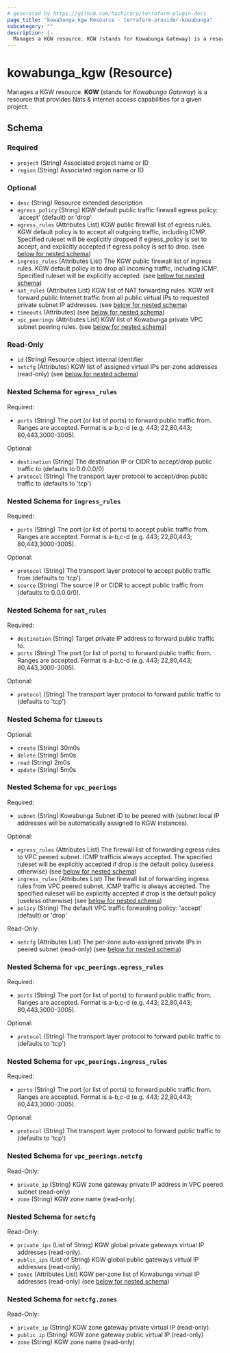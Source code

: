 ```yaml
---
# generated by https://github.com/hashicorp/terraform-plugin-docs
page_title: "kowabunga_kgw Resource - terraform-provider-kowabunga"
subcategory: ""
description: |-
  Manages a KGW resource. KGW (stands for Kowabunga Gateway) is a resource that provides Nats & internet access capabilities for a given project.
---
```


# kowabunga_kgw (Resource)

Manages a KGW resource. **KGW** (stands for *Kowabunga Gateway*) is a resource that provides Nats & internet access capabilities for a given project.



<!-- schema generated by tfplugindocs -->
## Schema

### Required

- `project` (String) Associated project name or ID
- `region` (String) Associated region name or ID

### Optional

- `desc` (String) Resource extended description
- `egress_policy` (String) KGW default public traffic firewall egress policy: 'accept' (default) or 'drop'
- `egress_rules` (Attributes List) KGW public firewall list of egress rules. KGW default policy is to accept all outgoing traffic, including ICMP. Specified ruleset will be explicitly dropped if egress_policy is set to accept, and explicitly accepted if egress policy is set to drop. (see [below for nested schema](#nestedatt--egress_rules))
- `ingress_rules` (Attributes List) The KGW public firewall list of ingress rules. KGW default policy is to drop all incoming traffic, including ICMP. Specified ruleset will be explicitly accepted. (see [below for nested schema](#nestedatt--ingress_rules))
- `nat_rules` (Attributes List) KGW list of NAT forwarding rules. KGW will forward public Internet traffic from all public virtual IPs to requested private subnet IP addresses. (see [below for nested schema](#nestedatt--nat_rules))
- `timeouts` (Attributes) (see [below for nested schema](#nestedatt--timeouts))
- `vpc_peerings` (Attributes List) KGW list of Kowabunga private VPC subnet peering rules. (see [below for nested schema](#nestedatt--vpc_peerings))

### Read-Only

- `id` (String) Resource object internal identifier
- `netcfg` (Attributes) KGW list of assigned virtual IPs per-zone addresses (read-only) (see [below for nested schema](#nestedatt--netcfg))

<a id="nestedatt--egress_rules"></a>
### Nested Schema for `egress_rules`

Required:

- `ports` (String) The port (or list of ports) to forward public traffic from. Ranges are accepted. Format is a-b,c-d (e.g. 443; 22,80,443; 80,443,3000-3005).

Optional:

- `destination` (String) The destination IP or CIDR to accept/drop public traffic to (defaults to 0.0.0.0/0)
- `protocol` (String) The transport layer protocol to accept/drop public traffic to (defaults to 'tcp')


<a id="nestedatt--ingress_rules"></a>
### Nested Schema for `ingress_rules`

Required:

- `ports` (String) The port (or list of ports) to accept public traffic from. Ranges are accepted. Format is a-b,c-d (e.g. 443; 22,80,443; 80,443,3000-3005).

Optional:

- `protocol` (String) The transport layer protocol to accept public traffic from (defaults to 'tcp').
- `source` (String) The source IP or CIDR to accept public traffic from (defaults to 0.0.0.0/0).


<a id="nestedatt--nat_rules"></a>
### Nested Schema for `nat_rules`

Required:

- `destination` (String) Target private IP address to forward public traffic to.
- `ports` (String) The port (or list of ports) to forward public traffic from. Ranges are accepted. Format is a-b,c-d (e.g. 443; 22,80,443; 80,443,3000-3005).

Optional:

- `protocol` (String) The transport layer protocol to forward public traffic to (defaults to 'tcp')


<a id="nestedatt--timeouts"></a>
### Nested Schema for `timeouts`

Optional:

- `create` (String) 30m0s
- `delete` (String) 5m0s
- `read` (String) 2m0s
- `update` (String) 5m0s


<a id="nestedatt--vpc_peerings"></a>
### Nested Schema for `vpc_peerings`

Required:

- `subnet` (String) Kowabunga Subnet ID to be peered with (subnet local IP addresses will be automatically assigned to KGW instances).

Optional:

- `egress_rules` (Attributes List) The firewall list of forwarding egress rules to VPC peered subnet. ICMP trafficis always accepted. The specified ruleset will be explicitly accepted if drop is the default policy (useless otherwise) (see [below for nested schema](#nestedatt--vpc_peerings--egress_rules))
- `ingress_rules` (Attributes List) The firewall list of forwarding ingress rules from VPC peered subnet. ICMP traffic is always accepted. The specified ruleset will be explicitly accepted if drop is the default policy (useless otherwise) (see [below for nested schema](#nestedatt--vpc_peerings--ingress_rules))
- `policy` (String) The default VPC traffic forwarding policy: 'accept' (default) or 'drop'

Read-Only:

- `netcfg` (Attributes List) The per-zone auto-assigned private IPs in peered subnet (read-only) (see [below for nested schema](#nestedatt--vpc_peerings--netcfg))

<a id="nestedatt--vpc_peerings--egress_rules"></a>
### Nested Schema for `vpc_peerings.egress_rules`

Required:

- `ports` (String) The port (or list of ports) to forward public traffic from. Ranges are accepted. Format is a-b,c-d (e.g. 443; 22,80,443; 80,443,3000-3005).

Optional:

- `protocol` (String) The transport layer protocol to forward public traffic to (defaults to 'tcp')


<a id="nestedatt--vpc_peerings--ingress_rules"></a>
### Nested Schema for `vpc_peerings.ingress_rules`

Required:

- `ports` (String) The port (or list of ports) to forward public traffic from. Ranges are accepted. Format is a-b,c-d (e.g. 443; 22,80,443; 80,443,3000-3005).

Optional:

- `protocol` (String) The transport layer protocol to forward public traffic to (defaults to 'tcp')


<a id="nestedatt--vpc_peerings--netcfg"></a>
### Nested Schema for `vpc_peerings.netcfg`

Read-Only:

- `private_ip` (String) KGW zone gateway private IP address in VPC peered subnet (read-only)
- `zone` (String) KGW zone name (read-only).



<a id="nestedatt--netcfg"></a>
### Nested Schema for `netcfg`

Read-Only:

- `private_ips` (List of String) KGW global private gateways virtual IP addresses (read-only).
- `public_ips` (List of String) KGW global public gateways virtual IP addresses (read-only).
- `zones` (Attributes List) KGW per-zone list of Kowabunga virtual IP addresses (read-only) (see [below for nested schema](#nestedatt--netcfg--zones))

<a id="nestedatt--netcfg--zones"></a>
### Nested Schema for `netcfg.zones`

Read-Only:

- `private_ip` (String) KGW zone gateway private virtual IP (read-only).
- `public_ip` (String) KGW zone gateway public virtual IP (read-only)
- `zone` (String) KGW zone name (read-only)
